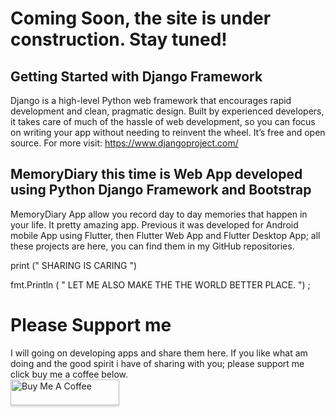 # Coming Soon, the site is under construction. Stay tuned!

## Getting Started with Django Framework
Django is a high-level Python web framework that encourages rapid development and clean, pragmatic design. Built by experienced developers, it takes care of much of the hassle of web development, so you can focus on writing your app without needing to reinvent the wheel. It’s free and open source.
For more visit: https://www.djangoproject.com/


## MemoryDiary this time is Web App developed using Python Django Framework and Bootstrap
MemoryDiary App allow you record day to day memories that happen in your life. It pretty amazing app. Previous it was developed for Android mobile App using Flutter, then Flutter Web App and Flutter Desktop App; all these projects are here,  you can find them in my GitHub repositories.


print (" SHARING IS CARING ")

fmt.Println ( " LET ME ALSO MAKE THE THE WORLD BETTER PLACE. ") ;
    
# Please Support me
I will going on developing apps and share them here. If you like what am doing and the good spirit i have of sharing with you; please support me click buy me a coffee below. 
<br />
<a href="https://www.buymeacoffee.com/johnnylyimo" target="_blank"><img src="https://www.buymeacoffee.com/assets/img/custom_images/orange_img.png" alt="Buy Me A Coffee" style="height: 41px !important;width: 174px !important;box-shadow: 0px 3px 2px 0px rgba(190, 190, 190, 0.5) !important;-webkit-box-shadow: 0px 3px 2px 0px rgba(190, 190, 190, 0.5) !important;" ></a>